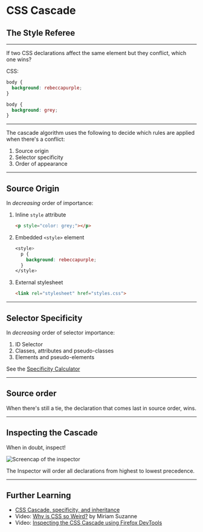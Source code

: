 
# CSS Cascade
## The Style Referee

---

If two CSS declarations affect the same element but they conflict, which one wins?

CSS:
```css
body {
  background: rebeccapurple;
}

body {
  background: grey;
}
```

---

The cascade algorithm uses the following to decide which rules are applied when there's a conflict:

1. Source origin
2. Selector specificity
3. Order of appearance

---

## Source Origin
In _decreasing_ order of importance:
1. Inline `style` attribute
    ```html
    <p style="color: grey;"></p>
    ```
2. Embedded `<style>` element
    ```css
    <style>
      p {
        background: rebeccapurple;
      }
    </style>
    ```
3. External stylesheet
    ```html
    <link rel="stylesheet" href="styles.css">
    ```

---

## Selector Specificity
In _decreasing_ order of selector importance:
1. ID Selector
2. Classes, attributes and pseudo-classes
3. Elements and pseudo-elements

See the [Specificity Calculator](https://specificity.keegan.st/)

---

## Source order
When there's still a tie, the declaration that comes last in source order, wins.

---

## Inspecting the Cascade
When in doubt, inspect!

![Screencap of the inspector](/images/css/cascade-inspector.png)

The Inspector will order all declarations from highest to lowest precedence.

---

## Further Learning
- [CSS Cascade, specificity, and inheritance](https://developer.mozilla.org/en-US/docs/Learn/CSS/Building_blocks/Cascade_and_inheritance)
- Video: [Why is CSS so Weird?](https://www.youtube.com/watch?v=aHUtMbJw8iA) by Miriam Suzanne
- Video: [Inspecting the CSS Cascade using Firefox DevTools](https://www.youtube.com/watch?v=Sp9ZfSvpf7A)